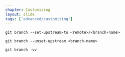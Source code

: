 ```yaml
---
chapter: Customizing
layout: slide
tags: ['advanced/customizing']
---
```


	git branch --set-upstream-to <remote>/<branch-name>

	git branch --unset-upstream <branch-name>

	git branch -vv
